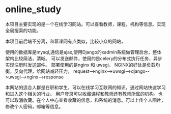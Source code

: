 # online_study
本项目主要实现的是一个在线学习网站。可以查看教师，课程，机构等信息。实现全局搜索的功能。

本项目前后端不分离，和慕课网有点类似，比较小众的网站，

使用的数据库是mysql,通信是ajax,使用Django的xadmin系统做管理后台，整体架构比较简洁，清晰。
可以发送邮件，使用的是celery的分布式执行任务，异步实现注册时发送邮件。
部署使用的是nginx 和 uwsgi，
NGINX的好处是负载均衡，反向代理，给网站减轻压力，
request-->nginx-->uwsgi-->django-->uwsgi-->nginx-->response

本网站的适合人群是在职和学生，可以在线学习互联网的知识，通过网站快速学习和进入这个相关的行业。
用户登录可以收藏课程和教师还有教师所属的机构。也可以取消收藏。在个人中心查看收藏的信息，和系统的消息。可以上传个人图片，修改个人密码，邮箱等信息。
